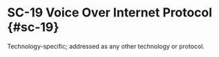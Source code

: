 # SC-19 Voice Over Internet Protocol {#sc-19}

Technology-specific; addressed as any other technology or protocol.

